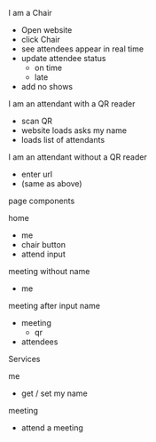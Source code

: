 





I am a Chair
- Open website
- click Chair
- see attendees appear in real time
- update attendee status
	- on time
	- late
- add no shows


I am an attendant with a QR reader
- scan QR
- website loads asks my name
- loads list of attendants


I am an attendant without a QR reader
- enter url
- (same as above)






page components

home
- me
- chair button
- attend input

meeting without name
- me

meeting after input name
- meeting
	- qr
- attendees



Services

me
- get / set my name

meeting
- attend a meeting


